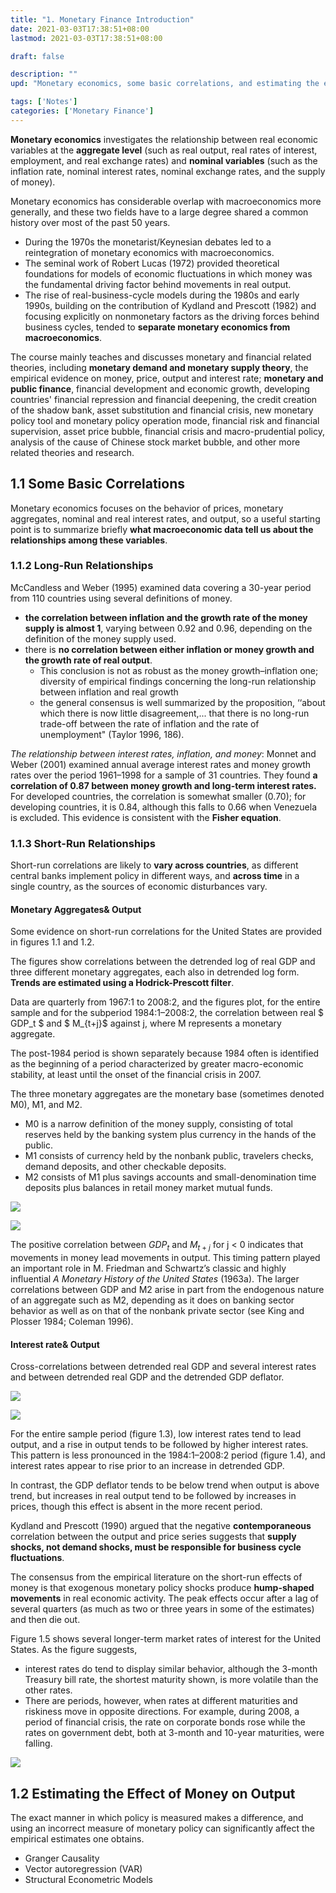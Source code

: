 ```yaml
---
title: "1. Monetary Finance Introduction"
date: 2021-03-03T17:38:51+08:00
lastmod: 2021-03-03T17:38:51+08:00

draft: false

description: ""
upd: "Monetary economics, some basic correlations, and estimating the effect of money on output"

tags: ['Notes']
categories: ['Monetary Finance']
---
```


**Monetary economics** investigates the relationship between real economic variables at the **aggregate level** (such as real output, real rates of interest, employment, and real exchange rates) and **nominal variables** (such as the inflation rate, nominal interest rates, nominal exchange rates, and the supply of money).

Monetary economics has considerable overlap with macroeconomics more generally, and these two fields have to a large degree shared a common history over most of the past 50 years.

- During the 1970s the monetarist/Keynesian debates led to a reintegration of monetary economics with macroeconomics.
- The seminal work of Robert Lucas (1972) provided theoretical foundations for models of economic fluctuations in which money was the fundamental driving factor behind movements in real output. 
- The rise of real-business-cycle models during the 1980s and early 1990s, building on the contribution of Kydland and Prescott (1982) and focusing explicitly on nonmonetary factors as the driving forces behind business cycles, tended to **separate monetary economics from macroeconomics**.

The course mainly teaches and discusses monetary and financial related theories, including **monetary demand and monetary supply theory**, the empirical evidence on money, price, output and interest rate; **monetary and public finance**, financial development and economic growth, developing countries' financial repression and financial deepening, the credit creation of the shadow bank, asset substitution and financial crisis, new monetary policy tool and monetary policy operation mode, financial risk and financial supervision, asset price bubble, financial crisis and macro-prudential policy, analysis of the cause of Chinese stock market bubble, and other more related theories and research.

## 1.1 Some Basic Correlations

Monetary economics focuses on the behavior of prices, monetary aggregates, nominal and real interest rates, and output, so a useful starting point is to summarize briefly **what macroeconomic data tell us about the relationships among these variables**.

### 1.1.2 Long-Run Relationships

McCandless and Weber (1995) examined data covering a 30-year period from 110 countries using several definitions of money.

- **the correlation between inflation and the growth rate of the money supply is almost 1**, varying between 0.92 and 0.96, depending on the definition of the money supply used.
-  there is **no correlation between either inflation or money growth and the growth rate of real output**. 
    - This conclusion is not as robust as the money growth–inflation one; diversity of empirical findings concerning the long-run relationship between inflation and real growth
    -  the general consensus is well summarized by the proposition, ‘‘about which there is now little disagreement,... that there is no long-run trade-off between the rate of inflation and the rate of unemployment" (Taylor 1996, 186).

*The relationship between interest rates, inflation, and money*: Monnet and Weber (2001) examined annual average interest rates and money growth rates over the period 1961–1998 for a sample of 31 countries. They found **a correlation of 0.87 between money growth and long-term interest rates.** For developed countries, the correlation is somewhat smaller (0.70); for developing countries, it is 0.84, although this falls to 0.66 when Venezuela is excluded. This evidence is consistent with the **Fisher equation**.

### 1.1.3 Short-Run Relationships

Short-run correlations are likely to **vary across countries**, as different central banks implement policy in different ways, and **across time** in a single country, as the sources of economic disturbances vary.

#### Monetary Aggregates& Output 

Some evidence on short-run correlations for the United States are provided in figures 1.1 and 1.2.

The figures show correlations between the detrended log of real GDP and three different monetary aggregates, each also in detrended log form. **Trends are estimated using a Hodrick-Prescott filter**.

Data are quarterly from 1967:1 to 2008:2, and the figures plot, for the entire sample and for the subperiod 1984:1–2008:2, the correlation between real $ GDP_t $ and $ M_{t+j}$ against j, where M represents a monetary aggregate.

The post-1984 period is shown separately because 1984 often is identified as the beginning of a period characterized by greater macro-economic stability, at least until the onset of the financial crisis in 2007.

The three monetary aggregates are the monetary base (sometimes denoted M0), M1, and M2. 

- M0 is a narrow definition of the money supply, consisting of total reserves held by the banking system plus currency in the hands of the public. 
- M1 consists of currency held by the nonbank public, travelers checks, demand deposits, and other checkable deposits. 
- M2 consists of M1 plus savings accounts and small-denomination time deposits plus balances in retail money market mutual funds. 

![](https://cdn.jsdelivr.net/gh/henrywu97/FigBed/Figs/20210324200432.png)

![](https://cdn.jsdelivr.net/gh/henrywu97/FigBed/Figs/20210324200551.png)

The positive correlation between $GDP_t$ and $M_{t+j}$ for j < 0 indicates that movements in money lead movements in output. This timing pattern played an important role in M. Friedman and Schwartz’s classic and highly influential *A Monetary History of the United States* (1963a). The larger correlations between GDP and M2 arise in part from the endogenous nature of an aggregate such as M2, depending as it does on banking sector behavior as well as on that of the nonbank private sector (see King and Plosser 1984; Coleman 1996). 

#### Interest rate& Output

Cross-correlations between detrended real GDP and several interest rates and between detrended real GDP and the detrended GDP deflator. 

![](https://cdn.jsdelivr.net/gh/henrywu97/FigBed/Figs/20210324201759.png)

![](https://cdn.jsdelivr.net/gh/henrywu97/FigBed/Figs/20210324201821.png)

For the entire sample period (figure 1.3), low interest rates tend to lead output, and a rise in output tends to be followed by higher interest rates. This pattern is less pronounced in the 1984:1–2008:2 period (figure 1.4), and interest rates appear to rise prior to an increase in detrended GDP.

In contrast, the GDP deflator tends to be below trend when output is above trend, but increases in real output tend to be followed by increases in prices, though this effect is absent in the more recent period. 

Kydland and Prescott (1990) argued that the negative **contemporaneous** correlation between the output and price series suggests that **supply shocks, not demand shocks, must be responsible for business cycle fluctuations**. 

The consensus from the empirical literature on the short-run effects of money is that exogenous monetary policy shocks produce **hump-shaped movements** in real economic activity. The peak effects occur after a lag of several quarters (as much as two or three years in some of the estimates) and then die out. 

Figure 1.5 shows several longer-term market rates of interest for the United States. As the figure suggests, 

- interest rates do tend to display similar behavior, although the 3-month Treasury bill rate, the shortest maturity shown, is more volatile than the other rates. 
- There are periods, however, when rates at different maturities and riskiness move in opposite directions. For example, during 2008, a period of financial crisis, the rate on corporate bonds rose while the rates on government debt, both at 3-month and 10-year maturities, were falling.

![](https://cdn.jsdelivr.net/gh/henrywu97/FigBed/Figs/20210324202648.png)

## 1.2 Estimating the Effect of Money on Output

The exact manner in which policy is measured makes a difference, and using an incorrect measure of monetary policy can significantly affect the empirical estimates one obtains.

- Granger Causality
- Vector autoregression (VAR)
- Structural Econometric Models